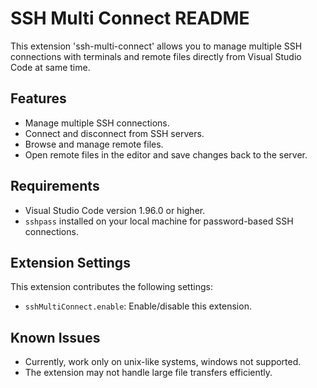 # SSH Multi Connect README

This extension 'ssh-multi-connect' allows you to manage multiple SSH connections with terminals and remote files directly from Visual Studio Code at same time.

## Features

- Manage multiple SSH connections.
- Connect and disconnect from SSH servers.
- Browse and manage remote files.
- Open remote files in the editor and save changes back to the server.

## Requirements

- Visual Studio Code version 1.96.0 or higher.
- `sshpass` installed on your local machine for password-based SSH connections.

## Extension Settings

This extension contributes the following settings:

* `sshMultiConnect.enable`: Enable/disable this extension.

## Known Issues

- Currently, work only on unix-like systems, windows not supported.
- The extension may not handle large file transfers efficiently.

